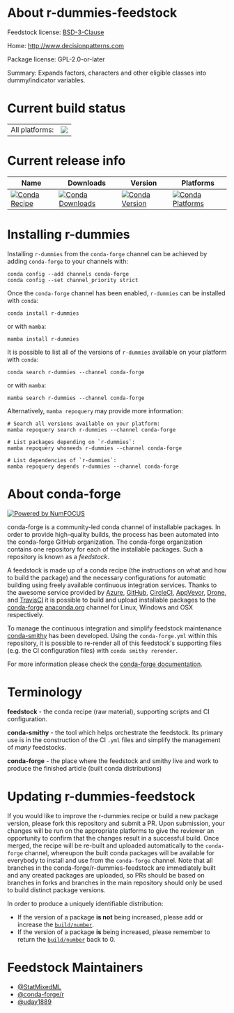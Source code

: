 About r-dummies-feedstock
=========================

Feedstock license: [BSD-3-Clause](https://github.com/conda-forge/r-dummies-feedstock/blob/main/LICENSE.txt)

Home: http://www.decisionpatterns.com

Package license: GPL-2.0-or-later

Summary: Expands factors, characters and other eligible classes into dummy/indicator variables.

Current build status
====================


<table><tr><td>All platforms:</td>
    <td>
      <a href="https://dev.azure.com/conda-forge/feedstock-builds/_build/latest?definitionId=6432&branchName=main">
        <img src="https://dev.azure.com/conda-forge/feedstock-builds/_apis/build/status/r-dummies-feedstock?branchName=main">
      </a>
    </td>
  </tr>
</table>

Current release info
====================

| Name | Downloads | Version | Platforms |
| --- | --- | --- | --- |
| [![Conda Recipe](https://img.shields.io/badge/recipe-r--dummies-green.svg)](https://anaconda.org/conda-forge/r-dummies) | [![Conda Downloads](https://img.shields.io/conda/dn/conda-forge/r-dummies.svg)](https://anaconda.org/conda-forge/r-dummies) | [![Conda Version](https://img.shields.io/conda/vn/conda-forge/r-dummies.svg)](https://anaconda.org/conda-forge/r-dummies) | [![Conda Platforms](https://img.shields.io/conda/pn/conda-forge/r-dummies.svg)](https://anaconda.org/conda-forge/r-dummies) |

Installing r-dummies
====================

Installing `r-dummies` from the `conda-forge` channel can be achieved by adding `conda-forge` to your channels with:

```
conda config --add channels conda-forge
conda config --set channel_priority strict
```

Once the `conda-forge` channel has been enabled, `r-dummies` can be installed with `conda`:

```
conda install r-dummies
```

or with `mamba`:

```
mamba install r-dummies
```

It is possible to list all of the versions of `r-dummies` available on your platform with `conda`:

```
conda search r-dummies --channel conda-forge
```

or with `mamba`:

```
mamba search r-dummies --channel conda-forge
```

Alternatively, `mamba repoquery` may provide more information:

```
# Search all versions available on your platform:
mamba repoquery search r-dummies --channel conda-forge

# List packages depending on `r-dummies`:
mamba repoquery whoneeds r-dummies --channel conda-forge

# List dependencies of `r-dummies`:
mamba repoquery depends r-dummies --channel conda-forge
```


About conda-forge
=================

[![Powered by
NumFOCUS](https://img.shields.io/badge/powered%20by-NumFOCUS-orange.svg?style=flat&colorA=E1523D&colorB=007D8A)](https://numfocus.org)

conda-forge is a community-led conda channel of installable packages.
In order to provide high-quality builds, the process has been automated into the
conda-forge GitHub organization. The conda-forge organization contains one repository
for each of the installable packages. Such a repository is known as a *feedstock*.

A feedstock is made up of a conda recipe (the instructions on what and how to build
the package) and the necessary configurations for automatic building using freely
available continuous integration services. Thanks to the awesome service provided by
[Azure](https://azure.microsoft.com/en-us/services/devops/), [GitHub](https://github.com/),
[CircleCI](https://circleci.com/), [AppVeyor](https://www.appveyor.com/),
[Drone](https://cloud.drone.io/welcome), and [TravisCI](https://travis-ci.com/)
it is possible to build and upload installable packages to the
[conda-forge](https://anaconda.org/conda-forge) [anaconda.org](https://anaconda.org/)
channel for Linux, Windows and OSX respectively.

To manage the continuous integration and simplify feedstock maintenance
[conda-smithy](https://github.com/conda-forge/conda-smithy) has been developed.
Using the ``conda-forge.yml`` within this repository, it is possible to re-render all of
this feedstock's supporting files (e.g. the CI configuration files) with ``conda smithy rerender``.

For more information please check the [conda-forge documentation](https://conda-forge.org/docs/).

Terminology
===========

**feedstock** - the conda recipe (raw material), supporting scripts and CI configuration.

**conda-smithy** - the tool which helps orchestrate the feedstock.
                   Its primary use is in the construction of the CI ``.yml`` files
                   and simplify the management of *many* feedstocks.

**conda-forge** - the place where the feedstock and smithy live and work to
                  produce the finished article (built conda distributions)


Updating r-dummies-feedstock
============================

If you would like to improve the r-dummies recipe or build a new
package version, please fork this repository and submit a PR. Upon submission,
your changes will be run on the appropriate platforms to give the reviewer an
opportunity to confirm that the changes result in a successful build. Once
merged, the recipe will be re-built and uploaded automatically to the
`conda-forge` channel, whereupon the built conda packages will be available for
everybody to install and use from the `conda-forge` channel.
Note that all branches in the conda-forge/r-dummies-feedstock are
immediately built and any created packages are uploaded, so PRs should be based
on branches in forks and branches in the main repository should only be used to
build distinct package versions.

In order to produce a uniquely identifiable distribution:
 * If the version of a package **is not** being increased, please add or increase
   the [``build/number``](https://docs.conda.io/projects/conda-build/en/latest/resources/define-metadata.html#build-number-and-string).
 * If the version of a package **is** being increased, please remember to return
   the [``build/number``](https://docs.conda.io/projects/conda-build/en/latest/resources/define-metadata.html#build-number-and-string)
   back to 0.

Feedstock Maintainers
=====================

* [@StatMixedML](https://github.com/StatMixedML/)
* [@conda-forge/r](https://github.com/conda-forge/r/)
* [@uday1889](https://github.com/uday1889/)


